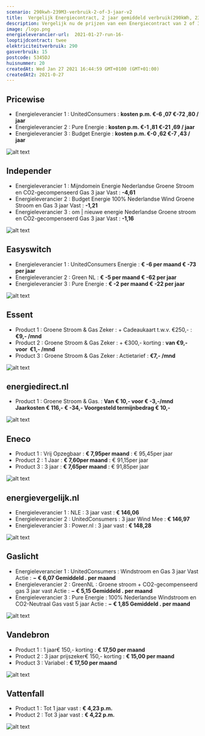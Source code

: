 ```yaml
---
scenario: 290kwh-239M3-verbruik-2-of-3-jaar-v2  
title:  Vergelijk Energiecontract, 2 jaar gemiddeld verbruik(290kWh, 239M3)  
description: Vergelijk nu de prijzen van een Energiecontract van 2 of 3 jaar  
image: /logo.png  
energieleverancier-url:  2021-01-27-run-16-  
looptijdcontract: twee  
elektriciteitverbruik: 290  
gasverbruik: 15  
postcode: 5345DJ  
huisnummer: 20  
createdAt: Wed Jan 27 2021 16:44:59 GMT+0100 (GMT+01:00)  
createdAt2: 2021-0-27  
---
```



## Pricewise    
    
- Energieleverancier 1 :  UnitedConsumers  :  **kosten p.m. €-6 ,07 €-72 ,80 / jaar**  
- Energieleverancier 2 :  Pure Energie :  **kosten p.m. €-1 ,81 €-21 ,69 / jaar**  
- Energieleverancier 3 :  Budget Energie :  **kosten p.m. €-0 ,62 €-7 ,43 / jaar** 
 
![alt text](/img/el/pricewise-290kwh-239M3-verbruik-2-of-3-jaar-v2-week4.png "Vergelijk energietarieven Pricewise")
## Independer    
  
- Energieleverancier 1 :  Mijndomein Energie Nederlandse Groene Stroom en CO2-gecompenseerd Gas 3 jaar Vast  :  **-4,61**  
- Energieleverancier 2 :  Budget Energie 100% Nederlandse Wind Groene Stroom en Gas 3 jaar Vast :  **-1,21**  
- Energieleverancier 3 :  om | nieuwe energie Nederlandse Groene stroom en CO2-gecompenseerd Gas 3 jaar Vast :  **-1,16**  

 
![alt text](/img/el/independer-290kwh-239M3-verbruik-2-of-3-jaar-v2-week4.png "Vergelijk energietarieven Independer")
## Easyswitch    
 
- Energieleverancier 1 :  UnitedConsumers Energie  : **€ -6 per maand € -73 per jaar**   
- Energieleverancier 2 :  Green NL : **€ -5 per maand € -62 per jaar**  
- Energieleverancier 3 :  Pure Energie :  **€ -2 per maand € -22 per jaar**   
 
![alt text](/img/el/easyswitch-290kwh-239M3-verbruik-2-of-3-jaar-v2-week4.png "Vergelijk energietarieven Easyswitch")
## Essent    
  
- Product 1 :  Groene Stroom & Gas Zeker  : + Cadeaukaart t.w.v. €250,-  : **€9,- /mnd**  
- Product 2 :  Groene Stroom & Gas Zeker : + €300,- korting  : **van €9,- voor  €1,- /mnd**  
- Product 3 :  Groene Stroom & Gas Zeker :  Actietarief  : **€7,- /mnd**  
 

![alt text](/img/el/essent-290kwh-239M3-verbruik-2-of-3-jaar-v2-week4.png "Vergelijk energietarieven Essent")
## energiedirect.nl    

- Product 1 :  Groene Stroom & Gas.  : **Van € 10,- voor € -3,-/mnd Jaarkosten € 116,- € -34,- Voorgesteld termijnbedrag € 10,-**  
 
![alt text](/img/el/energiedirect-290kwh-239M3-verbruik-2-of-3-jaar-v2-week4.png "Vergelijk energietarieven energiedirect.nl")
## Eneco    
   
- Product 1 :  Vrij Opzegbaar  : **€ 7,95per maand**  : € 95,45per jaar  
- Product 2 :  1 Jaar : **€ 7,60per maand**  : € 91,15per jaar  
- Product 3 :  3 jaar :  **€ 7,65per maand**  : € 91,85per jaar  
 
![alt text](/img/el/eneco-290kwh-239M3-verbruik-2-of-3-jaar-v2-week4.png "Vergelijk energietarieven Eneco")
## energievergelijk.nl    
   
- Energieleverancier 1 :  NLE  : 3 jaar vast   : **€ 146,06**  
- Energieleverancier 2 :  UnitedConsumers : 3 jaar Wind Mee   : **€ 146,97**  
- Energieleverancier 3 :  Power.nl :  3 jaar vast   : **€ 148,28**  
 
![alt text](/img/el/energievergelijk-290kwh-239M3-verbruik-2-of-3-jaar-v2-week4.png "Vergelijk energietarieven energievergelijk.nl")
## Gaslicht    
  
- Energieleverancier 1 : UnitedConsumers : Windstroom en Gas 3 jaar Vast Actie : **− € 6,07 Gemiddeld . per maand**   
- Energieleverancier 2 : GreenNL : Groene stroom + CO2-gecompenseerd gas 3 jaar vast Actie : **− € 5,15 Gemiddeld . per maand**   
- Energieleverancier 3 : Pure Energie : 100% Nederlandse Windstroom en CO2-Neutraal Gas vast 5 jaar Actie : **− € 1,85 Gemiddeld . per maand**  

![alt text](/img/el/gaslicht-290kwh-239M3-verbruik-2-of-3-jaar-v2-week4.png "Vergelijk energietarieven gaslicht")
## Vandebron    

- Product 1 :  1 jaar€ 150,- korting  :  **€ 17,50 per maand**   
- Product 2 :  3 jaar prijszeker€ 150,- korting :  **€ 15,00 per maand**  
- Product 3 :  Variabel :  **€ 17,50 per maand**   
 
![alt text](/img/el/vandebron-290kwh-239M3-verbruik-2-of-3-jaar-v2-week4.png "Vergelijk energietarieven VandeBron")
## Vattenfall    
  
- Product 1 :  Tot 1 jaar vast  : **€ 4,23 p.m.**   
- Product 2 :  Tot 3 jaar vast : **€ 4,22 p.m.**  

![alt text](/img/el/vattenfall-290kwh-239M3-verbruik-2-of-3-jaar-v2-week4.png "Vergelijk energietarieven Vattenfall")